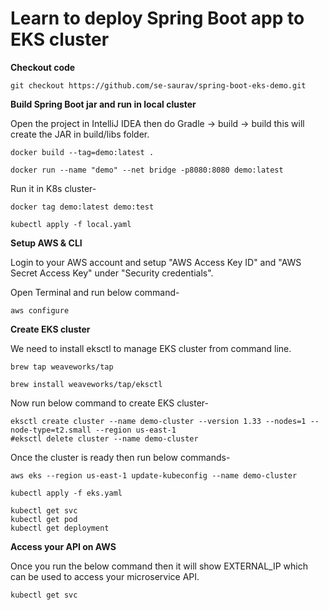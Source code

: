 # Learn to deploy Spring Boot app to EKS cluster

**Checkout code**

```
git checkout https://github.com/se-saurav/spring-boot-eks-demo.git
```

**Build Spring Boot jar and run in local cluster**

Open the project in IntelliJ IDEA then do Gradle -> build -> build this will create the JAR in build/libs folder.


```
docker build --tag=demo:latest .

docker run --name "demo" --net bridge -p8080:8080 demo:latest
```
Run it in K8s cluster-
```
docker tag demo:latest demo:test

kubectl apply -f local.yaml
```

**Setup AWS & CLI**

Login to your AWS account and setup "AWS Access Key ID" and "AWS Secret Access Key" under "Security credentials".

Open Terminal and run below command-

```
aws configure
```

**Create EKS cluster**

We need to install eksctl to manage EKS cluster from command line.
```
brew tap weaveworks/tap

brew install weaveworks/tap/eksctl
```
Now run below command to create EKS cluster-
```
eksctl create cluster --name demo-cluster --version 1.33 --nodes=1 --node-type=t2.small --region us-east-1
#eksctl delete cluster --name demo-cluster
```
Once the cluster is ready then run below commands-

```
aws eks --region us-east-1 update-kubeconfig --name demo-cluster

kubectl apply -f eks.yaml

kubectl get svc
kubectl get pod
kubectl get deployment
```

**Access your API on AWS**

Once you run the below command then it will show EXTERNAL_IP which can be used to access your microservice API.
```
kubectl get svc
```